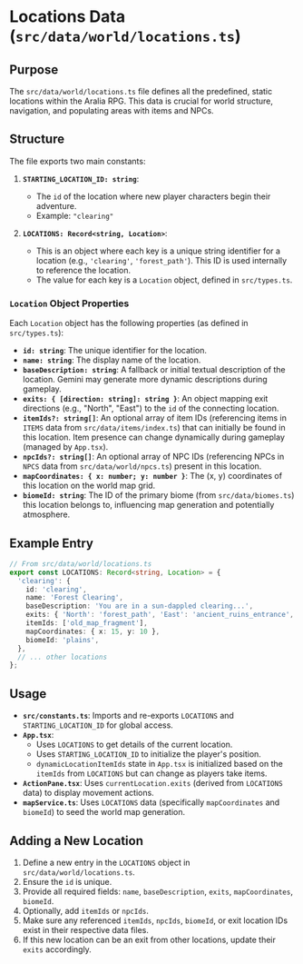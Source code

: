 # Locations Data (`src/data/world/locations.ts`)

## Purpose

The `src/data/world/locations.ts` file defines all the predefined, static locations within the Aralia RPG. This data is crucial for world structure, navigation, and populating areas with items and NPCs.

## Structure

The file exports two main constants:

1.  **`STARTING_LOCATION_ID: string`**:
    *   The `id` of the location where new player characters begin their adventure.
    *   Example: `"clearing"`

2.  **`LOCATIONS: Record<string, Location>`**:
    *   This is an object where each key is a unique string identifier for a location (e.g., `'clearing'`, `'forest_path'`). This ID is used internally to reference the location.
    *   The value for each key is a `Location` object, defined in `src/types.ts`.

### `Location` Object Properties

Each `Location` object has the following properties (as defined in `src/types.ts`):

*   **`id: string`**: The unique identifier for the location.
*   **`name: string`**: The display name of the location.
*   **`baseDescription: string`**: A fallback or initial textual description of the location. Gemini may generate more dynamic descriptions during gameplay.
*   **`exits: { [direction: string]: string }`**: An object mapping exit directions (e.g., "North", "East") to the `id` of the connecting location.
*   **`itemIds?: string[]`**: An optional array of item IDs (referencing items in `ITEMS` data from `src/data/items/index.ts`) that can initially be found in this location. Item presence can change dynamically during gameplay (managed by `App.tsx`).
*   **`npcIds?: string[]`**: An optional array of NPC IDs (referencing NPCs in `NPCS` data from `src/data/world/npcs.ts`) present in this location.
*   **`mapCoordinates: { x: number; y: number }`**: The (x, y) coordinates of this location on the world map grid.
*   **`biomeId: string`**: The ID of the primary biome (from `src/data/biomes.ts`) this location belongs to, influencing map generation and potentially atmosphere.

## Example Entry

```typescript
// From src/data/world/locations.ts
export const LOCATIONS: Record<string, Location> = {
  'clearing': {
    id: 'clearing',
    name: 'Forest Clearing',
    baseDescription: 'You are in a sun-dappled clearing...',
    exits: { 'North': 'forest_path', 'East': 'ancient_ruins_entrance', 'South': 'hidden_grove' },
    itemIds: ['old_map_fragment'],
    mapCoordinates: { x: 15, y: 10 },
    biomeId: 'plains',
  },
  // ... other locations
};
```

## Usage

*   **`src/constants.ts`**: Imports and re-exports `LOCATIONS` and `STARTING_LOCATION_ID` for global access.
*   **`App.tsx`**:
    *   Uses `LOCATIONS` to get details of the current location.
    *   Uses `STARTING_LOCATION_ID` to initialize the player's position.
    *   `dynamicLocationItemIds` state in `App.tsx` is initialized based on the `itemIds` from `LOCATIONS` but can change as players take items.
*   **`ActionPane.tsx`**: Uses `currentLocation.exits` (derived from `LOCATIONS` data) to display movement actions.
*   **`mapService.ts`**: Uses `LOCATIONS` data (specifically `mapCoordinates` and `biomeId`) to seed the world map generation.

## Adding a New Location

1.  Define a new entry in the `LOCATIONS` object in `src/data/world/locations.ts`.
2.  Ensure the `id` is unique.
3.  Provide all required fields: `name`, `baseDescription`, `exits`, `mapCoordinates`, `biomeId`.
4.  Optionally, add `itemIds` or `npcIds`.
5.  Make sure any referenced `itemIds`, `npcIds`, `biomeId`, or exit location IDs exist in their respective data files.
6.  If this new location can be an exit from other locations, update their `exits` accordingly.